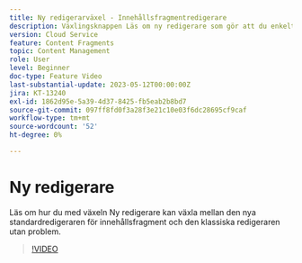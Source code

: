 ```yaml
---
title: Ny redigerarväxel - Innehållsfragmentredigerare
description: Växlingsknappen Läs om ny redigerare som gör att du enkelt kan växla mellan den vanliga redigeraren för nya innehållsfragment och den klassiska redigeraren.
version: Cloud Service
feature: Content Fragments
topic: Content Management
role: User
level: Beginner
doc-type: Feature Video
last-substantial-update: 2023-05-12T00:00:00Z
jira: KT-13240
exl-id: 1862d95e-5a39-4d37-8425-fb5eab2b8bd7
source-git-commit: 097ff8fd0f3a28f3e21c10e03f6dc28695cf9caf
workflow-type: tm+mt
source-wordcount: '52'
ht-degree: 0%

---
```


# Ny redigerare

Läs om hur du med växeln Ny redigerare kan växla mellan den nya standardredigeraren för innehållsfragment och den klassiska redigeraren utan problem.

>[!VIDEO](https://video.tv.adobe.com/v/3419312/?learn=on)
